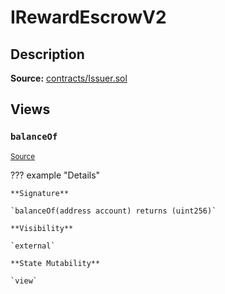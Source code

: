 # IRewardEscrowV2

## Description

**Source:** [contracts/Issuer.sol](https://github.com/Synthetixio/synthetix/tree/v2.36.0-alpha/contracts/Issuer.sol)

## Views

### `balanceOf`

<sub>[Source](https://github.com/Synthetixio/synthetix/tree/v2.36.0-alpha/contracts/Issuer.sol#L31)</sub>

??? example "Details"

    **Signature**

    `balanceOf(address account) returns (uint256)`

    **Visibility**

    `external`

    **State Mutability**

    `view`
